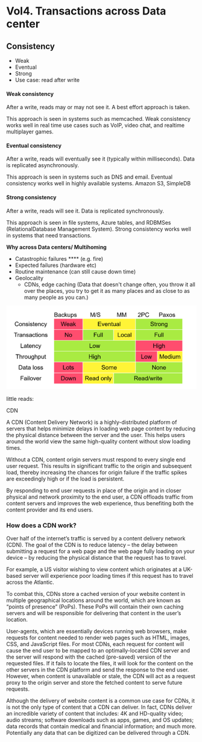 # Vol4. Transactions across Data center

## Consistency

* Weak
* Eventual
* Strong
* Use case: read after write

#### Weak consistency

After a write, reads may or may not see it. A best effort approach is taken.

This approach is seen in systems such as memcached. Weak consistency works well in real time use cases such as VoIP, video chat, and realtime multiplayer games.

####

#### Eventual consistency

After a write, reads will eventually see it (typically within milliseconds). Data is replicated asynchronously.

This approach is seen in systems such as DNS and email. Eventual consistency works well in highly available systems. Amazon S3, SimpleDB

####

#### Strong consistency

After a write, reads will see it. Data is replicated synchronously.

This approach is seen in file systems, Azure tables, and RDBMSes (RelationalDatabase Management System). Strong consistency works well in systems that need transactions.



**Why across Data centers/ Multihoming**

* Catastrophic failures **** (e.g. fire)
* Expected failures (hardware etc)
* Routine maintenance (can still cause down time)
* Geolocality&#x20;
  * CDNs, edge caching (Data that doesn't change often, you throw it all over the places, you try to get it as many places and as close to as many people as you can.)

![](<../.gitbook/assets/image (9).png>)



little reads:

CDN

A CDN (Content Delivery Network) is a highly-distributed platform of servers that helps minimize delays in loading web page content by reducing the physical distance between the server and the user. This helps users around the world view the same high-quality content without slow loading times.

&#x20;Without a CDN, content origin servers must respond to every single end user request. This results in significant traffic to the origin and subsequent load, thereby increasing the chances for origin failure if the traffic spikes are exceedingly high or if the load is persistent.

&#x20;By responding to end user requests in place of the origin and in closer physical and network proximity to the end user, a CDN offloads traffic from content servers and improves the web experience, thus benefiting both the content provider and its end users.

### How does a CDN work?

&#x20;Over half of the internet’s traffic is served by a content delivery network (CDN). The goal of the CDN is to reduce latency – the delay between submitting a request for a web page and the web page fully loading on your device – by reducing the physical distance that the request has to travel.

&#x20;For example, a US visitor wishing to view content which originates at a UK-based server will experience poor loading times if this request has to travel across the Atlantic.

&#x20;To combat this, CDNs store a cached version of your website content in multiple geographical locations around the world, which are known as “points of presence” (PoPs). These PoPs will contain their own caching servers and will be responsible for delivering that content in the user’s location.

&#x20;User-agents, which are essentially devices running web browsers, make requests for content needed to render web pages such as HTML, images, CSS, and JavaScript files. For most CDNs, each request for content will cause the end user to be mapped to an optimally-located CDN server and the server will respond with the cached (pre-saved) version of the requested files. If it fails to locate the files, it will look for the content on the other servers in the CDN platform and send the response to the end user. However, when content is unavailable or stale, the CDN will act as a request proxy to the origin server and store the fetched content to serve future requests.

&#x20;Although the delivery of website content is a common use case for CDNs, it is not the only type of content that a CDN can deliver. In fact, CDNs deliver an incredible variety of content that includes: 4K and HD-quality video; audio streams; software downloads such as apps, games, and OS updates; data records that contain medical and financial information; and much more. Potentially any data that can be digitized can be delivered through a CDN.
